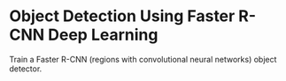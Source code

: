 # **Object Detection Using Faster R-CNN Deep Learning**

Train a Faster R-CNN (regions with convolutional neural networks) object detector.
